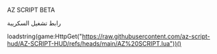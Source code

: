 AZ SCRIPT BETA 

رابط تشغيل السكريبة 

loadstring(game:HttpGet("https://raw.githubusercontent.com/az-script-hud/AZ-SCRIPT-HUD/refs/heads/main/AZ%20SCRIPT.lua"))()